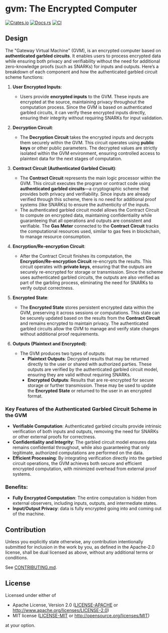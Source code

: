 # gvm: The Encrypted Computer

[![Crates.io](https://img.shields.io/crates/v/cryptomata.svg)](https://crates.io/crates/cryptomata)
[![Docs.rs](https://docs.rs/cryptomata/badge.svg)](https://docs.rs/cryptomata)
[![CI](https://github.com/Gateway-DAO/cryptomata/workflows/CI/badge.svg)](https://github.com/Gateway-DAO/cryptomata/actions)

## Design

The "Gateway Virtual Machine" (GVM), is an encrypted computer based on **authenticated garbled circuits**. It enables users to process encrypted data while ensuring both privacy and verifiability without the need for additional zero-knowledge proofs (such as SNARKs) for inputs and outputs. Here’s a breakdown of each component and how the authenticated garbled circuit scheme functions:

1. **User Encrypted Inputs**:
   - Users provide **encrypted inputs** to the GVM. These inputs are encrypted at the source, maintaining privacy throughout the computation process. Since the GVM is based on authenticated garbled circuits, it can verify these encrypted inputs directly, ensuring their integrity without requiring SNARKs for input validation.

2. **Decryption Circuit**:
   - The **Decryption Circuit** takes the encrypted inputs and decrypts them securely within the GVM. This circuit operates using **public keys** or other public parameters. The decrypted values are strictly isolated within the GVM environment, ensuring controlled access to plaintext data for the next stages of computation.

3. **Contract Circuit (Authenticated Garbled Circuit)**:
   - The **Contract Circuit** represents the main logic processor within the GVM. This circuit executes the program or contract code using **authenticated garbled circuits**—a cryptographic scheme that provides both privacy and verifiability. Since inputs are already verified through this scheme, there is no need for additional proof systems (like SNARKs) to ensure the authenticity of the inputs.
   - The authenticated garbled circuit model allows the Contract Circuit to compute on encrypted data, maintaining confidentiality while guaranteeing that all operations and outputs are consistent and verifiable. The **Gas Meter** connected to the **Contract Circuit** tracks the computational resources used, similar to gas fees in blockchain, to manage resource consumption.

4. **Encryption/Re-encryption Circuit**:
   - After the Contract Circuit finishes its computation, the **Encryption/Re-encryption Circuit** re-encrypts the results. This circuit operates with **private keys**, ensuring that the outputs are securely re-encrypted for storage or transmission. Since the scheme uses authenticated garbled circuits, the outputs are also verified as part of the garbling process, eliminating the need for SNARKs to verify output correctness.

5. **Encrypted State**:
   - The **Encrypted State** stores persistent encrypted data within the GVM, preserving it across sessions or computations. This state can be securely updated based on the results from the **Contract Circuit** and remains encrypted to maintain privacy. The authenticated garbled circuits allow the GVM to manage and verify state changes without additional proof requirements.

6. **Outputs (Plaintext and Encrypted)**:
   - The GVM produces two types of outputs:
     - **Plaintext Outputs**: Decrypted results that may be returned directly to the user or shared with authorized parties. These outputs are verified by the authenticated garbled circuit model, ensuring they are valid without requiring SNARKs.
     - **Encrypted Outputs**: Results that are re-encrypted for secure storage or further transmission. These may be used to update the **Encrypted State** or returned to the user in an encrypted format.

### Key Features of the Authenticated Garbled Circuit Scheme in the GVM
- **Verifiable Computation**: Authenticated garbled circuits provide intrinsic verification of both inputs and outputs, removing the need for SNARKs or other external proofs for correctness.
- **Confidentiality and Integrity**: The garbled circuit model ensures data remains confidential throughout, while also guaranteeing that only legitimate, authorized computations are performed on the data.
- **Efficient Processing**: By integrating verification directly into the garbled circuit operations, the GVM achieves both secure and efficient encrypted computation, with minimized overhead from external proof systems.

### Benefits:
- **Fully Encrypted Computation**: The entire computation is hidden from external observers, including inputs, outputs, and intermediate states.
- **Input/Output Privacy**: data is fully encrypted going into and coming out of the machine.

## Contribution

Unless you explicitly state otherwise, any contribution intentionally submitted
for inclusion in the work by you, as defined in the Apache-2.0 license, shall be
dual licensed as above, without any additional terms or conditions.

See [CONTRIBUTING.md](CONTRIBUTING.md).

## License

Licensed under either of

 * Apache License, Version 2.0
   ([LICENSE-APACHE](LICENSE-APACHE) or http://www.apache.org/licenses/LICENSE-2.0)
 * MIT license
   ([LICENSE-MIT](LICENSE-MIT) or http://opensource.org/licenses/MIT)

at your option.